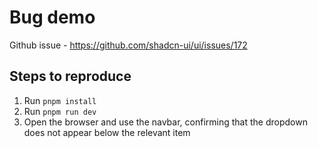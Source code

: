 # Bug demo

Github issue - https://github.com/shadcn-ui/ui/issues/172

## Steps to reproduce

1. Run `pnpm install`
2. Run `pnpm run dev`
3. Open the browser and use the navbar, confirming that the dropdown does not appear below the relevant item
